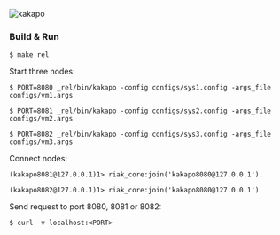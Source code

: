 ![kakapo](http://cdn1.arkive.org/media/56/5692B0B2-7BCE-40CB-BB19-D48B085CF32E/Presentation.Large/Kakapo-walking.jpg)

### Build & Run

```
$ make rel
```

Start three nodes:

```
$ PORT=8080 _rel/bin/kakapo -config configs/sys1.config -args_file configs/vm1.args
```

```
$ PORT=8081 _rel/bin/kakapo -config configs/sys2.config -args_file configs/vm2.args
```

```
$ PORT=8082 _rel/bin/kakapo -config configs/sys3.config -args_file configs/vm3.args
```

Connect nodes:

```
(kakapo8081@127.0.0.1)1> riak_core:join('kakapo8080@127.0.0.1').
```

```
(kakapo8082@127.0.0.1)1> riak_core:join('kakapo8080@127.0.0.1')
```

Send request to port 8080, 8081 or 8082:

```
$ curl -v localhost:<PORT>
```

